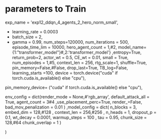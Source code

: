 # parameters to Train


exp_name = 'exp12_ddqn_4_agents_2_hero_norm_small',


- learning_rate = 0.0003
- batch_size = 2,
- gamma = 0.99,
num_steps=120000,
num_iterations = 500,
episode_time_lim = 10000,
hero_agent_count = 1,#2,
model_name={1:"transformer_model"}#,2:'transformer_model'}
,entropy=True,
return_prob=2,
actor_wt = 0.5,
CE_wt = 0.01,
small = True,
num_episodes = 1,#5,
context_len = 256,
rtg_scale=1,
shuffle=True,
pin_memory=False,#False,
drop_last=True,
TB_log=False,
learning_starts =100,
device = torch.device("cuda" if torch.cuda.is_available() else "cpu"),

pin_memory_device= ("cuda" if torch.cuda.is_available() else "cpu"),

    
env_config = dict(render_mode = None,#'rgb_array', 
                    default_attack_all  = True,
                    agent_count  = 3#4
                    ,use_placement_perc=True,
                    render_=False,
                    bad_mov_penalization = 0.01
                 )
,model_config = dict(
                    n_blocks      =   3,
                    embed_dim     =   128,#128 ,
                    context_len   =   256,#256  ,
                    n_heads       =   1,
                    dropout_p     =   0.1,
                    wt_decay      =   0.0001,
                    warmup_steps  =   100   ,
                    tau           =   0.95,
                    chunk_size    =   128,#64
                    chunk_overlap =   1
                    )

)